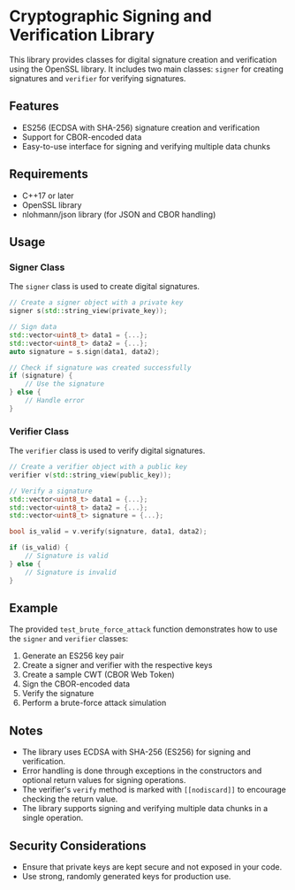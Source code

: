# Cryptographic Signing and Verification Library

This library provides classes for digital signature creation and verification using the OpenSSL library. It includes two main classes: `signer` for creating signatures and `verifier` for verifying signatures.

## Features

- ES256 (ECDSA with SHA-256) signature creation and verification
- Support for CBOR-encoded data
- Easy-to-use interface for signing and verifying multiple data chunks

## Requirements

- C++17 or later
- OpenSSL library
- nlohmann/json library (for JSON and CBOR handling)

## Usage

### Signer Class

The `signer` class is used to create digital signatures.

```cpp
// Create a signer object with a private key
signer s(std::string_view(private_key));

// Sign data
std::vector<uint8_t> data1 = {...};
std::vector<uint8_t> data2 = {...};
auto signature = s.sign(data1, data2);

// Check if signature was created successfully
if (signature) {
    // Use the signature
} else {
    // Handle error
}
```

### Verifier Class

The `verifier` class is used to verify digital signatures.

```cpp
// Create a verifier object with a public key
verifier v(std::string_view(public_key));

// Verify a signature
std::vector<uint8_t> data1 = {...};
std::vector<uint8_t> data2 = {...};
std::vector<uint8_t> signature = {...};

bool is_valid = v.verify(signature, data1, data2);

if (is_valid) {
    // Signature is valid
} else {
    // Signature is invalid
}
```

## Example

The provided `test_brute_force_attack` function demonstrates how to use the `signer` and `verifier` classes:

1. Generate an ES256 key pair
2. Create a signer and verifier with the respective keys
3. Create a sample CWT (CBOR Web Token)
4. Sign the CBOR-encoded data
5. Verify the signature
6. Perform a brute-force attack simulation

## Notes

- The library uses ECDSA with SHA-256 (ES256) for signing and verification.
- Error handling is done through exceptions in the constructors and optional return values for signing operations.
- The verifier's `verify` method is marked with `[[nodiscard]]` to encourage checking the return value.
- The library supports signing and verifying multiple data chunks in a single operation.

## Security Considerations

- Ensure that private keys are kept secure and not exposed in your code.
- Use strong, randomly generated keys for production use.